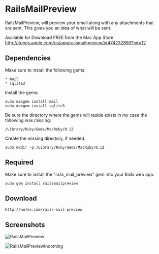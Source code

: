 # RailsMailPreview

RailsMailPreview, will preview your email along with any attachments that are sent. This gives you an idea of what will be sent.

Available for Download FREE from the Mac App Store: http://itunes.apple.com/us/app/railsmailpreview/id474232890?mt=12

## Dependencies

Make sure to install the following gems:
    
    * mail
    * sqlite3

Install the gems:

    sudo macgem install mail
    sudo macgem install sqlite3

Be sure the directory where the gems will reside exists in my case the following was missing:

    /Library/Ruby/Gems/MacRuby/0.12

Create the missing directory, if needed:

    sudo mkdir -p /Library/Ruby/Gems/MacRuby/0.12


## Required

Make sure to install the "rails_mail_preview" gem into your Rails web app.

    sudo gem install railsmailpreview

## Download

    http://nufex.com/rails-mail-preview

## Screenshots

![RailsMailPreview](https://github.com/downloads/fernyb/RailsMailPreview/rails_mail_preview_screenshot.png)

![RailsMailPreviewIncoming](https://github.com/downloads/fernyb/RailsMailPreview/rails_mail_preview_2.png)
